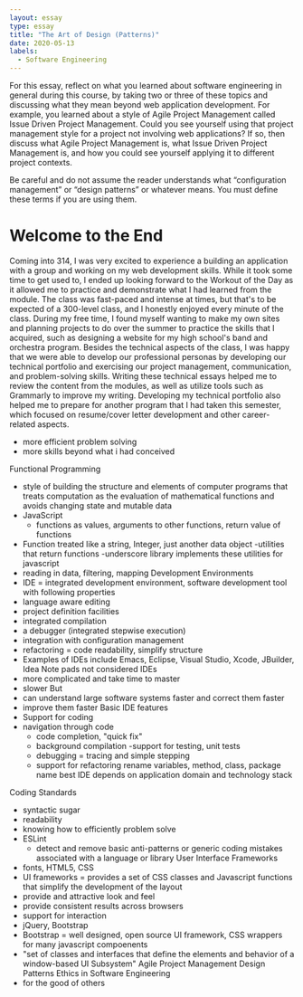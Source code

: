 ```yaml
---
layout: essay
type: essay
title: "The Art of Design (Patterns)"
date: 2020-05-13
labels:
  - Software Engineering
---
```


For this essay, reflect on what you learned about software engineering in general during this course, by taking two or three 
of these topics and discussing what they mean beyond web application development. For example, you learned about a style of 
Agile Project Management called Issue Driven Project Management. Could you see yourself using that project management style 
for a project not involving web applications? If so, then discuss what Agile Project Management is, what Issue Driven Project 
Management is, and how you could see yourself applying it to different project contexts.

Be careful and do not assume the reader understands what “configuration management” or “design patterns” or whatever means. 
You must define these terms if you are using them.

# Welcome to the End

Coming into 314, I was very excited to experience a building an application with a group and working on my web development 
skills. While it took some time to get used to, I ended up looking forward to the Workout of the Day as it allowed me to 
practice and demonstrate what I had learned from the module. The class was fast-paced and intense at times, but that's to be 
expected of a 300-level class, and I honestly enjoyed every minute of the class. During my free time, I found 
myself wanting to make my own sites and planning projects to do over the summer to practice the skills that I acquired, such 
as designing a website for my high school's band and orchestra program. Besides the technical aspects of the class, I was 
happy that we were able to develop our professional personas by developing our technical portfolio and exercising our project 
management, communication, and problem-solving skills. Writing these technical essays helped me to review the content from the 
modules, as well as utilize tools such as Grammarly to improve my writing. Developing my technical portfolio also helped me to 
prepare for another program that I had taken this semester, which focused on resume/cover letter development and other career-
related aspects.

- more efficient problem solving
- more skills beyond what i had conceived

Functional Programming
- style of building the structure and elements of computer programs that treats computation as the 
evaluation of mathematical functions and avoids changing state and mutable data
- JavaScript
  - functions as values, arguments to other functions, return value of functions
 - Function treated like a string, Integer, just another data object
 -utilities that return functions
 -underscore library implements these utilities for javascript
 - reading in data, filtering, mapping
Development Environments
- IDE = integrated development environment, software development tool with following properties
- language aware editing
- project definition facilities
- integrated compilation
- a debugger (integrated stepwise execution)
- integration with configuration management
- refactoring = code readability, simplify structure
- Examples of IDEs include Emacs, Eclipse, Visual Studio, Xcode, JBuilder, Idea
Note pads not considered IDEs
- more complicated and take time to master
- slower
But
- can understand large software systems faster and correct them faster
- improve them faster
Basic IDE features
- Support for coding 
- navigation through code
  - code completion, "quick fix"
  - background compilation
  -support for testing, unit tests
  - debugging = tracing and simple stepping
  - support for refactoring
rename variables, method, class, package name
best IDE depends on application domain and technology stack
   
Coding Standards
- syntactic sugar
- readability
- knowing how to efficiently problem solve
- ESLint
  - detect and remove basic anti-patterns or generic coding mistakes associated with a language or library
User Interface Frameworks
- fonts, HTML5, CSS
- UI frameworks = provides a set of CSS classes and Javascript functions that simplify the development of 
the layout
- provide and attractive look and feel
- provide consistent results across browsers
- support for interaction
- jQuery, Bootstrap
- Bootstrap = well designed, open source UI framework, CSS wrappers for many javascript compoenents
- "set of classes and interfaces that define the elements and behavior of a window-based UI Subsystem"
Agile Project Management
Design Patterns
Ethics in Software Engineering
- for the good of others
